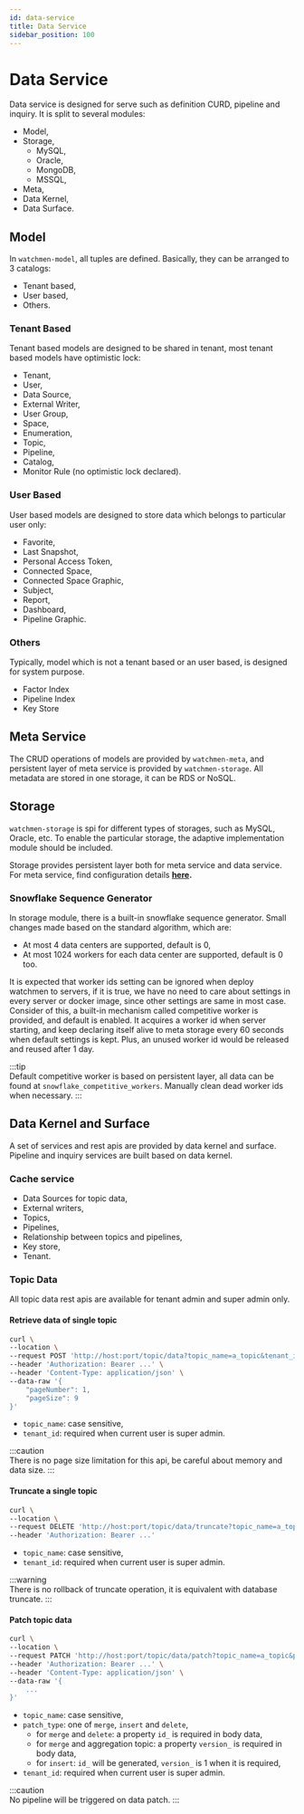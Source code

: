 ```yaml
---
id: data-service  
title: Data Service  
sidebar_position: 100
---
```


# Data Service

Data service is designed for serve such as definition CURD, pipeline and inquiry. It is split to several modules:

- Model,
- Storage,
	- MySQL,
	- Oracle,
	- MongoDB,
	- MSSQL,
- Meta,
- Data Kernel,
- Data Surface.

## Model

In `watchmen-model`, all tuples are defined. Basically, they can be arranged to 3 catalogs:

- Tenant based,
- User based,
- Others.

### Tenant Based

Tenant based models are designed to be shared in tenant, most tenant based models have optimistic lock:

- Tenant,
- User,
- Data Source,
- External Writer,
- User Group,
- Space,
- Enumeration,
- Topic,
- Pipeline,
- Catalog,
- Monitor Rule (no optimistic lock declared).

### User Based

User based models are designed to store data which belongs to particular user only:

- Favorite,
- Last Snapshot,
- Personal Access Token,
- Connected Space,
- Connected Space Graphic,
- Subject,
- Report,
- Dashboard,
- Pipeline Graphic.

### Others

Typically, model which is not a tenant based or an user based, is designed for system purpose.

- Factor Index
- Pipeline Index
- Key Store

## Meta Service

The CRUD operations of models are provided by `watchmen-meta`, and persistent layer of meta service is provided by `watchmen-storage`. All
metadata are stored in one storage, it can be RDS or NoSQL.

## Storage

`watchmen-storage` is spi for different types of storages, such as MySQL, Oracle, etc. To enable the particular storage, the adaptive
implementation module should be included.

Storage provides persistent layer both for meta service and data service. For meta service, find configuration
details **[here](../configuration/index#meta).**

### Snowflake Sequence Generator

In storage module, there is a built-in snowflake sequence generator. Small changes made based on the standard algorithm, which are:

- At most 4 data centers are supported, default is 0,
- At most 1024 workers for each data center are supported, default is 0 too.

It is expected that worker ids setting can be ignored when deploy watchmen to servers, if it is true, we have no need to care about settings
in every server or docker image, since other settings are same in most case. Consider of this, a built-in mechanism called competitive
worker is provided, and default is enabled. It acquires a worker id when server starting, and keep declaring itself alive to meta storage
every 60 seconds when default settings is kept. Plus, an unused worker id would be released and reused after 1 day.

:::tip  
Default competitive worker is based on persistent layer, all data can be found at `snowflake_competitive_workers`. Manually clean dead
worker ids when necessary.
:::

## Data Kernel and Surface

A set of services and rest apis are provided by data kernel and surface. Pipeline and inquiry services are built based on data kernel.

### Cache service

- Data Sources for topic data,
- External writers,
- Topics,
- Pipelines,
- Relationship between topics and pipelines,
- Key store,
- Tenant.

### Topic Data

All topic data rest apis are available for tenant admin and super admin only.

#### Retrieve data of single topic

```bash
curl \
--location \ 
--request POST 'http://host:port/topic/data?topic_name=a_topic&tenant_id=1' \
--header 'Authorization: Bearer ...' \
--header 'Content-Type: application/json' \
--data-raw '{
    "pageNumber": 1,
    "pageSize": 9
}'
```

- `topic_name`: case sensitive,
- `tenant_id`: required when current user is super admin.

:::caution  
There is no page size limitation for this api, be careful about memory and data size.
:::

#### Truncate a single topic

```bash
curl \
--location \ 
--request DELETE 'http://host:port/topic/data/truncate?topic_name=a_topic&tenant_id=1' \
--header 'Authorization: Bearer ...'
```

- `topic_name`: case sensitive,
- `tenant_id`: required when current user is super admin.

:::warning  
There is no rollback of truncate operation, it is equivalent with database truncate.
:::

#### Patch topic data

```bash
curl \
--location \ 
--request PATCH 'http://host:port/topic/data/patch?topic_name=a_topic&patch_type=merge&tenant_id=1' \
--header 'Authorization: Bearer ...' \
--header 'Content-Type: application/json' \
--data-raw '{
    ...
}'
```

- `topic_name`: case sensitive,
- `patch_type`: one of `merge`, `insert` and `delete`,
	- for `merge` and `delete`: a property `id_` is required in body data,
	- for `merge` and aggregation topic: a property `version_` is required in body data,
	- for `insert`: `id_` will be generated, `version_` is 1 when it is required,
- `tenant_id`: required when current user is super admin.

:::caution  
No pipeline will be triggered on data patch.
:::